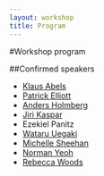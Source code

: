 ```yaml
---
layout: workshop
title: Program
---
```

#Workshop program

##Confirmed speakers

- <a href="https://www.phon.ucl.ac.uk/home/klaus/">Klaus Abels</a>
- <a href="{{ site.url }}">Patrick Elliott</a>
- <a href="http://www.ncl.ac.uk/elll/staff/profile/anders.holmberg">Anders Holmberg</a>
- <a href="https://ucl.academia.edu/JiriKaspar">Jiri Kaspar</a>
- Ezekiel Panitz
- <a href="http://web.mit.edu/wuegaki/www/">Wataru Uegaki</a>
- <a href="https://sites.google.com/site/michellesheehan54/home">Michelle Sheehan</a>
- <a href="https://www.york.ac.uk/language/people/academic-research/norman-yeo/">Norman Yeoh</a>
- <a href="http://york.academia.edu/RebeccaWoods">Rebecca Woods</a>

